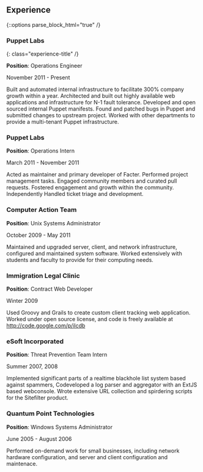 Experience
----------

{::options parse_block_html="true" /}


### Puppet Labs
{: class="experience-title" /}

**Position**: Operations Engineer

November 2011 - Present

Built and automated internal infrastructure to facilitate 300% company growth within a year.
Architected and built out highly available web applications and infrastructure for N-1 fault
tolerance. Developed and open sourced internal Puppet manifests. Found and patched bugs in Puppet
and submitted changes to upstream project. Worked with other departments to provide a
multi-tenant Puppet infrastructure.

### Puppet Labs

**Position**: Operations Intern

March 2011 - November 2011

Acted as maintainer and primary developer of Facter. Performed project management
tasks. Engaged community members and curated pull requests. Fostered engagement and growth
within the community. Independently Handled ticket triage and development.

### Computer Action Team

**Position**: Unix Systems Administrator

October 2009 - May 2011

  Maintained and upgraded server, client, and network infrastructure, configured
  and maintained system software. Worked extensively with students and faculty to
  provide for their computing needs.

### Immigration Legal Clinic

**Position**: Contract Web Developer

Winter 2009

  Used Groovy and Grails to create custom client tracking web application.
  Worked under open source license, and code is freely available at http://code.google.com/p/ilcdb

### eSoft Incorporated

**Position**: Threat Prevention Team Intern

Summer 2007, 2008

Implemented significant parts of a realtime blackhole list system based
against spammers, Codeveloped a log parser and aggregator with an ExtJS
based webconsole. Wrote extensive URL collection and spirdering
scripts for the Sitefilter product.

### Quantum Point Technologies

**Position**: Windows Systems Administrator

June 2005 - August 2006

  Performed on-demand work for small businesses, including network hardware
  configuration, and server and client configuration and maintenace.
